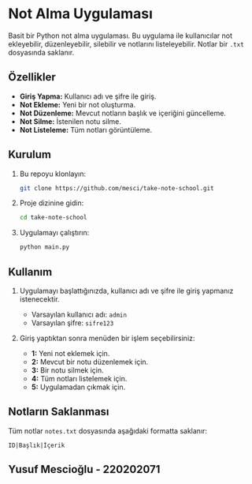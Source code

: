 # Not Alma Uygulaması

Basit bir Python not alma uygulaması. Bu uygulama ile kullanıcılar not ekleyebilir, düzenleyebilir, silebilir ve notlarını listeleyebilir. Notlar bir `.txt` dosyasında saklanır.

## Özellikler
- **Giriş Yapma:** Kullanıcı adı ve şifre ile giriş.
- **Not Ekleme:** Yeni bir not oluşturma.
- **Not Düzenleme:** Mevcut notların başlık ve içeriğini güncelleme.
- **Not Silme:** İstenilen notu silme.
- **Not Listeleme:** Tüm notları görüntüleme.

## Kurulum
1. Bu repoyu klonlayın:
   ```bash
   git clone https://github.com/mesci/take-note-school.git
   ```
2. Proje dizinine gidin:
   ```bash
   cd take-note-school
   ```
3. Uygulamayı çalıştırın:
   ```bash
   python main.py
   ```

## Kullanım
1. Uygulamayı başlattığınızda, kullanıcı adı ve şifre ile giriş yapmanız istenecektir.
   - Varsayılan kullanıcı adı: `admin`
   - Varsayılan şifre: `sifre123`

2. Giriş yaptıktan sonra menüden bir işlem seçebilirsiniz:
   - **1:** Yeni not eklemek için.
   - **2:** Mevcut bir notu düzenlemek için.
   - **3:** Bir notu silmek için.
   - **4:** Tüm notları listelemek için.
   - **5:** Uygulamadan çıkmak için.

## Notların Saklanması
Tüm notlar `notes.txt` dosyasında aşağıdaki formatta saklanır:
```
ID|Başlık|İçerik
```
## Yusuf Mescioğlu - 220202071
